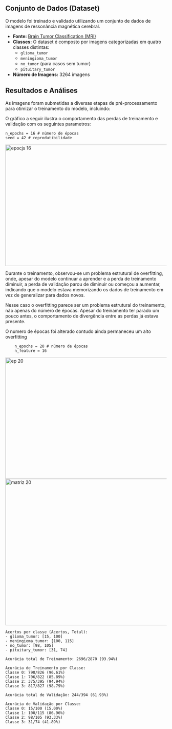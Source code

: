 ## Conjunto de Dados (Dataset)

O modelo foi treinado e validado utilizando um conjunto de dados de imagens de ressonância magnética cerebral.

* **Fonte:** [Brain Tumor Classification (MRI)](https://www.kaggle.com/datasets/sartajbhuvaji/brain-tumor-classification-mri/data)
* **Classes:** O dataset é composto por imagens categorizadas em quatro classes distintas:
    * `glioma_tumor`
    * `meningioma_tumor`
    * `no_tumor` (para casos sem tumor)
    * `pituitary_tumor`
* **Número de Imagens:** 3264 imagens 

## Resultados e Análises

As imagens foram submetidas a diversas etapas de pré-processamento para otimizar o treinamento do modelo, incluindo:



O gráfico a seguir ilustra o comportamento das perdas de treinamento e validação com os seguintes parametros:

```
n_epochs = 16 # número de épocas 
seed = 42 # reprodutibilidade
```
<img width="977" height="378" alt="epocjs 16" src="https://github.com/user-attachments/assets/f34bb8f5-295d-4bb3-9418-013f06986fa4" />

Durante o treinamento, observou-se um problema estrutural de overfitting, onde, apesar do modelo continuar a aprender e a perda de treinamento diminuir, a perda de validação parou de diminuir ou começou a aumentar, indicando que o modelo estava memorizando os dados de treinamento em vez de generalizar para dados novos.

Nesse caso o overfitting parece ser um problema estrutural do treinamento, não apenas do número de épocas. Apesar do treinamento ter parado um pouco antes, o comportamento de divergência entre as perdas já estava presente.





 O numero de épocas foi alterado contudo ainda permaneceu um alto overfitting 

```
    n_epochs = 20 # número de épocas
    n_feature = 16 
```

 <img width="977" height="378" alt="ep 20" src="https://github.com/user-attachments/assets/49ccb445-b4e5-4d42-a384-2d35d0e6c3d5" /> <img width="541" height="456" alt="matriz 20" src="https://github.com/user-attachments/assets/d7527e2d-d4cd-4618-ae78-d20e2486e2d3" />




```
Acertos por classe (Acertos, Total):
- glioma_tumor: [15, 100]
- meningioma_tumor: [100, 115] 
- no_tumor: [98, 105]
- pituitary_tumor: [31, 74]
```

```
Acurácia total de Treinamento: 2696/2870 (93.94%)
```

```
Acurácia de Treinamento por Classe:
Classe 0: 798/826 (96.61%)
Classe 1: 706/822 (85.89%)
Classe 2: 375/395 (94.94%)
Classe 3: 817/827 (98.79%)
```

```
Acurácia total de Validação: 244/394 (61.93%)
```

```
Acurácia de Validação por Classe:
Classe 0: 15/100 (15.00%)
Classe 1: 100/115 (86.96%)
Classe 2: 98/105 (93.33%)
Classe 3: 31/74 (41.89%)
```
